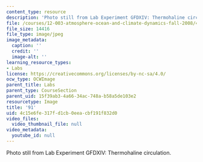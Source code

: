 ```yaml
---
content_type: resource
description: 'Photo still from Lab Experiment GFDXIV: Thermohaline circulation.'
file: /courses/12-003-atmosphere-ocean-and-climate-dynamics-fall-2008/4c15e6fe317fd1cb0eeacbf191f832d0_91.jpg
file_size: 14416
file_type: image/jpeg
image_metadata:
  caption: ''
  credit: ''
  image-alt: ''
learning_resource_types:
- Labs
license: https://creativecommons.org/licenses/by-nc-sa/4.0/
ocw_type: OCWImage
parent_title: Labs
parent_type: CourseSection
parent_uid: 15f39ab3-4a66-34ac-748a-b58a5de103e2
resourcetype: Image
title: '91'
uid: 4c15e6fe-317f-d1cb-0eea-cbf191f832d0
video_files:
  video_thumbnail_file: null
video_metadata:
  youtube_id: null
---
```

Photo still from Lab Experiment GFDXIV: Thermohaline circulation.